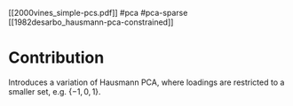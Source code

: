 [[2000vines_simple-pcs.pdf]]
#pca #pca-sparse
[[1982desarbo_hausmann-pca-constrained]] 

# Contribution 

   Introduces a variation of Hausmann PCA, where loadings are restricted to a smaller set, e.g. $\{-1, 0, 1\}$. 
